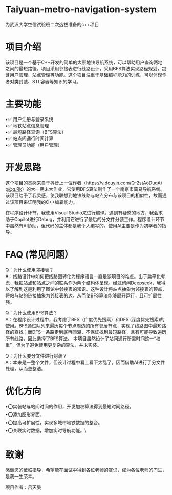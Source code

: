# Taiyuan-metro-navigation-system
为武汉大学空信试验班二次选拔准备的c++项目

# 项目介绍
该项目是一个基于C++开发的简单的太原地铁导航系统，可以帮助用户查询两地之间的最短路径。项目采用邻接表进行线路设计，采用BFS算法实现路径规划，包含用户管理、站点管理等功能。这个项目注重于基础编程能力的训练，可以体现作者对类封装、STL容器等知识的学习。

# 主要功能
•✅ 用户注册与登录系统\
•✅ 地铁站点信息管理\
•✅ 最短路径查询（BFS算法）\
•✅ 站点间通行时间计算\
•✅ 管理员功能（用户管理）

# 开发思路
这个项目的灵感来自于抖音上一位作者（https://v.douyin.com/Q-2stAoDuqA/ p@q.Rk）的大一期末大作业，它使用DFS算法制作了一个南京市简易导航系统。该项目给予了我灵感，使我联想到地铁线路与站点分布与该项目的相似性，故而通过该项目来证明我的C++编辑能力。

在程序设计环节，我使用Visual Studio来进行编译。遇到有疑惑的地方，我会求助于Copilot进行Debug，并利用它进行了最后的分文件分装工作。程序设计环节中虽然有AI协助，但代码的主体都是我个人编写的，使用AI主要是作为初学者的指导。

# FAQ (常见问题）
Q：为什么使用邻接表？\
A：线路设计中如何把线路图转化为程序语言一直是该项目的难点。出于扁平化考虑，我把站点和站点之间的联系作为两个结构体呈现。经过询问Deepseek，我得以了解到这是利用了图论中邻接表的知识。这种设计将站点抽象为邻接表的顶点，将站与站的链接抽象为邻接表的边，从而使BFS算法能够展开运行，且可扩展性强。

Q：为什么使用BFS算法？\
A：在程序设计过程中，我考虑了​BFS（广度优先搜索）和​DFS (深度优先搜索)​的使用。BFS通过队列来遍历每个节点周边的所有邻居节点，实现了线路图中最短路径的查找；而DFS一条路走到底再回溯，不保证找到最短路径，且有可能导致遍历所有线路，因此选择了BFS算法。
  本项目虽然设计了站间通行所需时间这一“权重”，但为了避免使用更复杂的算法，并未实装。

Q：为什么要分文件进行封装？\
A：本来是一整个文件，但设计过程中看上看下太乱了，因而借助AI进行了分文件处理，从而更整洁。

# 优化方向
•⭕实装站与站间时间的作用，开发加权算法得到最短时间路径。\
•⭕添加图形界面。\
•⭕提高可扩展性，实现多城市地铁数据的整合。\
•⭕关联实时数据，增加实时导航功能。\

# 致谢
感谢您的莅临指导，希望能在面试中得到各位老师的赏识，成为各位老师的门生，是我一生荣幸。

项目作者：吕天昊

